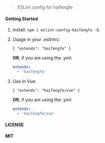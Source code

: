 > ESLint config for haifengfe


#### Getting Started

1. Install: `npm i eslint-config-haifengfe -D`.

2. Usage in your .eslintrc: 

    ```
    { "extends": "haifengfe" }
    ```

    **OR**, if you are using the .yml:
    ```yml
    extends:
      - 'haifengfe'
    ```

3. Use in Vue:
    ```
    { "extends": "haifengfe/vue" }
    ```

    **OR**, if you are using the .yml:
    ```yml
    extends:
      - 'haifengfe/vue'
    ```


#### LICENSE

**MIT**

